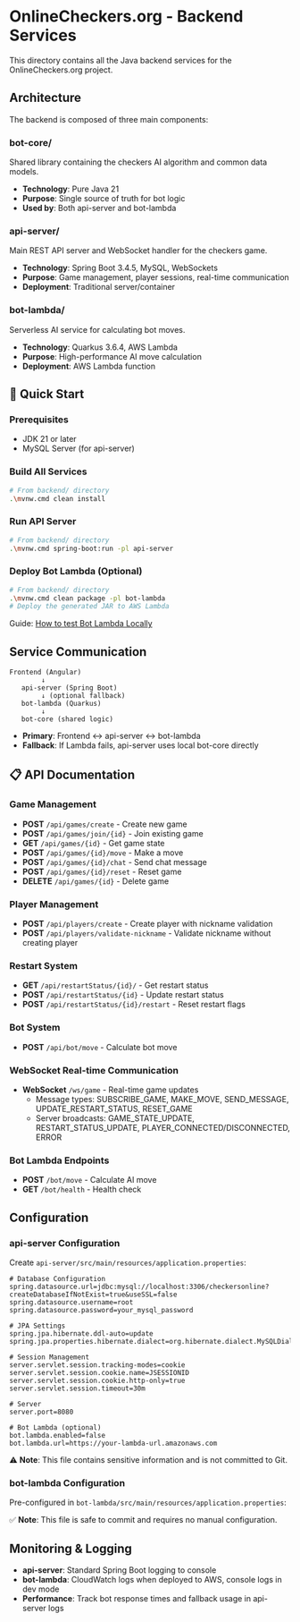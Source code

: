 # OnlineCheckers.org - Backend Services

This directory contains all the Java backend services for the OnlineCheckers.org project.

## Architecture

The backend is composed of three main components:

### bot-core/
Shared library containing the checkers AI algorithm and common data models.
- **Technology**: Pure Java 21
- **Purpose**: Single source of truth for bot logic
- **Used by**: Both api-server and bot-lambda

### api-server/
Main REST API server and WebSocket handler for the checkers game.
- **Technology**: Spring Boot 3.4.5, MySQL, WebSockets
- **Purpose**: Game management, player sessions, real-time communication
- **Deployment**: Traditional server/container

### bot-lambda/
Serverless AI service for calculating bot moves.
- **Technology**: Quarkus 3.6.4, AWS Lambda
- **Purpose**: High-performance AI move calculation
- **Deployment**: AWS Lambda function

## 🚀 Quick Start

### Prerequisites
- JDK 21 or later
- MySQL Server (for api-server)

### Build All Services
```bash
# From backend/ directory
.\mvnw.cmd clean install
```

### Run API Server
```bash
# From backend/ directory  
.\mvnw.cmd spring-boot:run -pl api-server
```

### Deploy Bot Lambda (Optional)
```bash
# From backend/ directory
.\mvnw.cmd clean package -pl bot-lambda
# Deploy the generated JAR to AWS Lambda
```

Guide: [How to test Bot Lambda Locally](./bot-lambda/README.md)

## Service Communication

```
Frontend (Angular)
        ↓
   api-server (Spring Boot)
        ↓ (optional fallback)
   bot-lambda (Quarkus)
        ↓
   bot-core (shared logic)
```

- **Primary**: Frontend ↔ api-server ↔ bot-lambda
- **Fallback**: If Lambda fails, api-server uses local bot-core directly

## 📋 API Documentation

### Game Management
- **POST** `/api/games/create` - Create new game
- **POST** `/api/games/join/{id}` - Join existing game  
- **GET** `/api/games/{id}` - Get game state
- **POST** `/api/games/{id}/move` - Make a move
- **POST** `/api/games/{id}/chat` - Send chat message
- **POST** `/api/games/{id}/reset` - Reset game
- **DELETE** `/api/games/{id}` - Delete game

### Player Management
- **POST** `/api/players/create` - Create player with nickname validation
- **POST** `/api/players/validate-nickname` - Validate nickname without creating player

### Restart System
- **GET** `/api/restartStatus/{id}/` - Get restart status
- **POST** `/api/restartStatus/{id}` - Update restart status
- **POST** `/api/restartStatus/{id}/restart` - Reset restart flags

### Bot System
- **POST** `/api/bot/move` - Calculate bot move

### WebSocket Real-time Communication
- **WebSocket** `/ws/game` - Real-time game updates
  - Message types: SUBSCRIBE_GAME, MAKE_MOVE, SEND_MESSAGE, UPDATE_RESTART_STATUS, RESET_GAME
  - Server broadcasts: GAME_STATE_UPDATE, RESTART_STATUS_UPDATE, PLAYER_CONNECTED/DISCONNECTED, ERROR

### Bot Lambda Endpoints
- **POST** `/bot/move` - Calculate AI move
- **GET** `/bot/health` - Health check

## Configuration

### api-server Configuration
Create `api-server/src/main/resources/application.properties`:

```properties
# Database Configuration
spring.datasource.url=jdbc:mysql://localhost:3306/checkersonline?createDatabaseIfNotExist=true&useSSL=false
spring.datasource.username=root
spring.datasource.password=your_mysql_password

# JPA Settings
spring.jpa.hibernate.ddl-auto=update
spring.jpa.properties.hibernate.dialect=org.hibernate.dialect.MySQLDialect

# Session Management
server.servlet.session.tracking-modes=cookie
server.servlet.session.cookie.name=JSESSIONID
server.servlet.session.cookie.http-only=true
server.servlet.session.timeout=30m

# Server
server.port=8080

# Bot Lambda (optional)
bot.lambda.enabled=false
bot.lambda.url=https://your-lambda-url.amazonaws.com
```

⚠️ **Note**: This file contains sensitive information and is not committed to Git.

### bot-lambda Configuration
Pre-configured in `bot-lambda/src/main/resources/application.properties`:

✅ **Note**: This file is safe to commit and requires no manual configuration.

## Monitoring & Logging

- **api-server**: Standard Spring Boot logging to console
- **bot-lambda**: CloudWatch logs when deployed to AWS, console logs in dev mode
- **Performance**: Track bot response times and fallback usage in api-server logs